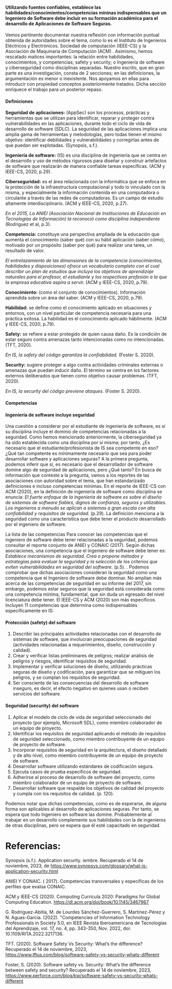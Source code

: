 #### Utilizando fuentes confiables, establece las habilidades/conocimientos/competencias míninas indispensables que un Ingeniero de Software debe incluir en su formación académica para el desarrollo de Aplicaciones de Software Seguras.

Vemos pertinente documentar nuestra reflexión con información puntual obtenida de autoridades sobre el tema, como lo es el Instituto de Ingenieros Eléctricos y Electrónicos. Sociedad de computación (IEEE-CS)  y la  Asociación de Maquinaria de Computación (ACM) . Asimismo, hemos rescatado matices importantes: la relación entre habilidades, conocimientos, y competencias; safety y security; o Ingeniería de software y ciberseguridad como disciplinas separadas. Nuestro escrito, que en gran parte es una investigación, consta de 2 secciones; en las definiciones, la argumentación es menor o inexistente. Nos apoyamos en ellas para introducir con propiedad conceptos posteriormente tratados. Dicha sección enriquece el trabajo para un posterior repaso. 

#### Definiciones

**Seguridad de aplicaciones:** (AppSec) son los procesos, prácticas y herramientas que se utilizan para identificar, reparar y proteger contra vulnerabilidades en las aplicaciones, durante todo el ciclo de vida de desarrollo de software (SDLC). La seguridad de las aplicaciones implica una amplia gama de herramientas y metodologías, pero todas tienen el mismo objetivo: identificar debilidades y vulnerabilidades y corregirlas antes de que puedan ser explotadas. (Synopsis, s.f.).

**Ingeniería de software:** (IS) es una disciplina de ingeniería que se centra en el desarrollo y uso de métodos rigurosos para diseñar y construir artefactos de software que realizarán de manera confiable tareas específicas. (ACM y IEEE-CS, 2020, p.29).

**Ciberseguridad:** es el área relacionada con la informática que se enfoca en la protección de la infraestructura computacional y todo lo vinculado con la misma, y especialmente la información contenida en una computadora o circulante a través de las redes de computadoras. Es un campo de estudio altamente interdisciplinario. (ACM y IEEE-CS, 2020, p.27).

*En el 2015, La ANIEI (Asociación Nacional de Instituciones de Educación en Tecnologías de Información) la reconoció como disciplina independiente* (Rodriguez et al, p.3).


**Competencia:** constituye una perspectiva ampliada de la educación que aumenta el conocimiento (saber qué) con su hábil aplicación (saber cómo), motivado por un propósito (saber por qué) para realizar una tarea, un resultado de valor. 

*El entrelazamiento de las dimensiones de la competencia (conocimientos, habilidades y disposiciones) ofrece un vocabulario completo con el cual describir un plan de estudios que incluya los objetivos de aprendizaje naturales para el profesor, el estudiante y los respectivos profesión a la que la empresa educativa aspira a servir.* (ACM y IEEE-CS, 2020,  p.79).

**Conocimiento:** (como el conjunto de conocimientos). Información aprendida sobre un área del saber. (ACM y IEEE-CS, 2020, p.79).

**Habilidad:** se define como  el conocimiento aplicado en situaciones y entornos, con un nivel particular de competencia necesaria para una práctica exitosa. La habilidad es el conocimiento aplicado hábilmente. (ACM y IEEE-CS, 2020, p.79).

**Safety:** se refiere a estar protegido de quien causa daño. Es la condición de estar seguro contra amenazas tanto intencionadas como no intencionadas. (TFT, 2020).

*En IS, la safety del código garantiza la confiabilidad.* (Foster S. 2020).

**Security:** sugiere proteger a algo contra actividades criminales externas o amenazas que puedan inducir daño. El término se centra en los factores externos deliberados que tienen como objetivo causar problemas. (TFT, 2020).
 
*En IS, la security del código previene ataques.* (Foster S. 2020).

#### Competencias

#### Ingeniería de software incluye seguridad
Una cuestión a considerar por el estudiante de ingeniería de software, es si su disciplina incluye el dominio de competencias relacionadas a la seguridad. Como hemos mencionado anteriormente, la  ciberseguridad ya ha sido establecida como una disciplina por sí misma; por tanto, ¿Es necesario que el estudiante/profesionista de IS sea competente en eso? ¿Qué tan competente es mínimamente necesario que sea para poder desarrollar software y aplicaciones seguras? A la primera pregunta, podemos inferir que sí, es necesario que el desarrollador de software domine algo de seguridad de aplicaciones, pero ¿Qué tanto? En busca de información que conteste a la pregunta, vamos a los reportes de las asociaciones con autoridad sobre el tema, que han estandarizado definiciones e incluso competencias mínimas. En el reporte de IEEE-CS con ACM (2020), en la definición de ingeniería de software como disciplina se enuncia: *El fuerte enfoque de la ingeniería de software es sobre el diseño de sistemas de software fiables, dignos de confianza, seguros y utilizables. Los ingenieros a menudo se aplican a sistemas a gran escala con alta confiabilidad y requisitos de seguridad.* (p.29). La definición menciona a la seguridad como una característica que debe tener el producto desarrollado por el ingeniero de software.

La lista de las competencias
Para conocer las competencias que el ingeniero de software debe tener relacionadas a la seguridad, podemos consultar el reporte conjunto de ANIEI y CONAIC (2017). Según dichas asociaciones, una competencia que el ingeniero de software debe tener es: *Establece mecanismos de seguridad. Crea o propone métodos y estrategias para evaluar la seguridad y la selección de los criterios que eviten vulnerabilidades en seguridad del software.* (p.5).
.
Podemos comprobar que dichas asociaciones consideran la seguridad como una competencia que el Ingeniero de software debe dominar. No amplían más acerca de las competencias de seguridad en su informe del 2017, sin embargo, podemos estar seguros que la seguridad está considerada como una competencia mínima, fundamental, que sin duda un egresado del nivel licenciatura debe tener.
El IEEE-CS y ACM (2020) son más específicos. Incluyen 11 competencias que determina como indispensables específicamente en IS:

#### Protección (safety) del software
1. Describir las principales actividades relacionadas con el desarrollo de sistemas de software, que involucran preocupaciones de seguridad (actividades relacionadas a requerimientos, diseño, construcción y calidad).
2. Crear y verificar listas preliminares de peligros; realizar análisis de peligros y riesgos, identificar requisitos de seguridad.
3. Implementar y verificar soluciones de diseño, utilizando prácticas seguras de diseño y codificación, para garantizar que se mitiguen los peligros, y se cumplan los requisitos de seguridad.
4. Ser consciente de las consecuencias del desarrollo de software inseguro, es decir, el efecto negativo en quienes usan o reciben servicios del software.

#### Seguridad (security) del software
1. Aplicar el modelo de ciclo de vida de seguridad seleccionado del proyecto (por ejemplo, Microsoft SDL), como miembro colaborador de un equipo de proyecto.
3. Identificar los requisitos de seguridad aplicando el método de requisitos de seguridad seleccionado, como miembro contribuyente de un equipo de proyecto de software.
4. Incorporar requisitos de seguridad en la arquitectura, el diseño detallado y de alto nivel, como miembro contribuyente de un equipo de proyecto de software. 
5. Desarrollar software utilizando estándares de codificación segura.
6. Ejecuta casos de prueba específicos de seguridad.
7. Adherirse al proceso de desarrollo de software del proyecto, como miembro colaborador de un equipo de proyecto de software.
8. Desarrollar software que respalde los objetivos de calidad del proyecto y cumpla con los requisitos de calidad. (p. 120).

Podemos notar que dichas competencias, como es de esperarse, de alguna forma son aplicables al desarrollo de aplicaciones seguras. Por tanto, se espera que todo Ingeniero en software las domine. Probablemente al trabajar en un desarrollo complemente sus habilidades con la de ingenieros de otras disciplinas, pero se espera que él esté capacitado en seguridad. 

# Referencias:

Synopsis (s.f.). Application security. iembre. Recuperado el 14 de noviembre, 2023, de https://www.synopsys.com/glossary/what-is-application-security.html

ANIEI Y CONAIC. ( 2017). Competencias transversales y específicas de los perfiles que evalúa CONAIC.

ACM y IEEE-CS  (2020). Computing Curricula 2020: Paradigms for Global Computing Education. https://dl.acm.org/doi/book/10.1145/3467967

G. Rodríguez-Abitia, M. de Lourdes Sánchez-Guerrero, S. Martínez-Pérez y N. Aguas-García. (2022). "Competencies of Information Technology Professionals in Society 5.0, en IEEE Revista Iberoamericana de Tecnologías del Aprendizaje, vol. 17, no. 4, pp. 343-350, Nov. 2022, doi: 10.1109/RITA.2022.3217136.

TFT. (2020). Software Safety Vs Security: What’s the difference? Recuperado el 14 de noviembre, 2023, https://www.tftus.com/blog/software-safety-vs-security-whats-different

Foster, S. (2020). Software safety vs. Security: What’s the difference between safety and security? Recuperado el 14 de noviembre, 2023, https://www.perforce.com/blog/kw/software-safety-vs-security-whats-different


